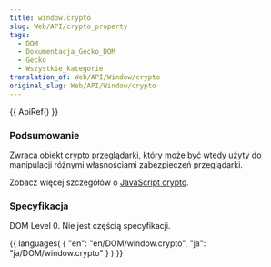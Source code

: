 ```yaml
---
title: window.crypto
slug: Web/API/crypto_property
tags:
  - DOM
  - Dokumentacja_Gecko_DOM
  - Gecko
  - Wszystkie_kategorie
translation_of: Web/API/Window/crypto
original_slug: Web/API/Window/crypto
---
```

{{ ApiRef() }}

### Podsumowanie

Zwraca obiekt crypto przeglądarki, który może być wtedy użyty do manipulacji różnymi własnościami zabezpieczeń przeglądarki.

Zobacz więcej szczegółów o [JavaScript crypto](pl/JavaScript_crypto).

### Specyfikacja

DOM Level 0. Nie jest częścią specyfikacji.



{{ languages( { "en": "en/DOM/window\.crypto", "ja": "ja/DOM/window\.crypto" } ) }}
